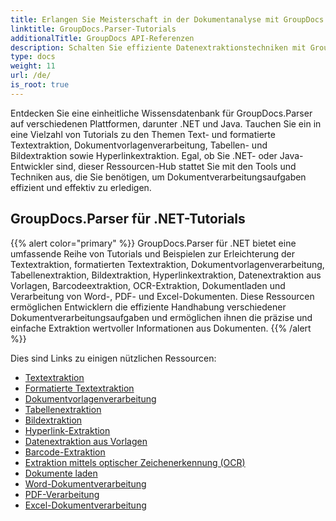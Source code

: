 ```yaml
---
title: Erlangen Sie Meisterschaft in der Dokumentanalyse mit GroupDocs.Parser
linktitle: GroupDocs.Parser-Tutorials
additionalTitle: GroupDocs API-Referenzen
description: Schalten Sie effiziente Datenextraktionstechniken mit GroupDocs.Parser für .NET und Java frei. Entdecken Sie Tutorials zur Text-, Tabellen- und Bildextraktion und mehr.
type: docs
weight: 11
url: /de/
is_root: true
---
```


Entdecken Sie eine einheitliche Wissensdatenbank für GroupDocs.Parser auf verschiedenen Plattformen, darunter .NET und Java. Tauchen Sie ein in eine Vielzahl von Tutorials zu den Themen Text- und formatierte Textextraktion, Dokumentvorlagenverarbeitung, Tabellen- und Bildextraktion sowie Hyperlinkextraktion. Egal, ob Sie .NET- oder Java-Entwickler sind, dieser Ressourcen-Hub stattet Sie mit den Tools und Techniken aus, die Sie benötigen, um Dokumentverarbeitungsaufgaben effizient und effektiv zu erledigen.

## GroupDocs.Parser für .NET-Tutorials
{{% alert color="primary" %}}
GroupDocs.Parser für .NET bietet eine umfassende Reihe von Tutorials und Beispielen zur Erleichterung der Textextraktion, formatierten Textextraktion, Dokumentvorlagenverarbeitung, Tabellenextraktion, Bildextraktion, Hyperlinkextraktion, Datenextraktion aus Vorlagen, Barcodeextraktion, OCR-Extraktion, Dokumentladen und Verarbeitung von Word-, PDF- und Excel-Dokumenten. Diese Ressourcen ermöglichen Entwicklern die effiziente Handhabung verschiedener Dokumentverarbeitungsaufgaben und ermöglichen ihnen die präzise und einfache Extraktion wertvoller Informationen aus Dokumenten.
{{% /alert %}}

Dies sind Links zu einigen nützlichen Ressourcen:
 
- [Textextraktion](./net/text-extraction/)
- [Formatierte Textextraktion](./net/formatted-text-extraction/)
- [Dokumentvorlagenverarbeitung](./net/document-template-processing/)
- [Tabellenextraktion](./net/table-extraction/)
- [Bildextraktion](./net/image-extraction/)
- [Hyperlink-Extraktion](./net/hyperlink-extraction/)
- [Datenextraktion aus Vorlagen](./net/data-extraction-from-templates/)
- [Barcode-Extraktion](./net/barcode-extraction/)
- [Extraktion mittels optischer Zeichenerkennung (OCR)](./net/ocr-extraction/)
- [Dokumente laden](./net/document-loading/)
- [Word-Dokumentverarbeitung](./net/word-document-processing/)
- [PDF-Verarbeitung](./net/pdf-processing/)
- [Excel-Dokumentverarbeitung](./net/excel-document-processing/)





